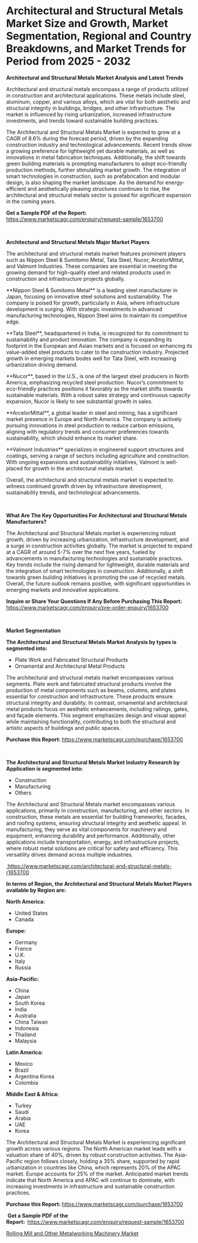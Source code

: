 <p><h1>Architectural and Structural Metals Market Size and Growth, Market Segmentation, Regional and Country Breakdowns, and Market Trends for Period from 2025 -  2032</h1></p><p><strong>Architectural and Structural Metals Market Analysis and Latest Trends</strong></p>
<p><p>Architectural and structural metals encompass a range of products utilized in construction and architectural applications. These metals include steel, aluminum, copper, and various alloys, which are vital for both aesthetic and structural integrity in buildings, bridges, and other infrastructure. The market is influenced by rising urbanization, increased infrastructure investments, and trends toward sustainable building practices. </p><p>The Architectural and Structural Metals Market is expected to grow at a CAGR of 8.6% during the forecast period, driven by the expanding construction industry and technological advancements. Recent trends show a growing preference for lightweight yet durable materials, as well as innovations in metal fabrication techniques. Additionally, the shift towards green building materials is prompting manufacturers to adopt eco-friendly production methods, further stimulating market growth. The integration of smart technologies in construction, such as prefabrication and modular design, is also shaping the market landscape. As the demand for energy-efficient and aesthetically pleasing structures continues to rise, the architectural and structural metals sector is poised for significant expansion in the coming years.</p></p>
<p><strong>Get a Sample PDF of the Report:&nbsp;</strong> <a href="https://www.marketscagr.com/enquiry/request-sample/1653700?utm_campaign=2095&utm_medium=2&utm_source=Github&utm_content=ia&utm_term=08032025&utm_id=architectural-and-structural-metals">https://www.marketscagr.com/enquiry/request-sample/1653700</a></p>
<p>&nbsp;</p>
<p><strong>Architectural and Structural Metals Major Market Players</strong></p>
<p><p>The architectural and structural metals market features prominent players such as Nippon Steel & Sumitomo Metal, Tata Steel, Nucor, ArcelorMittal, and Valmont Industries. These companies are essential in meeting the growing demand for high-quality steel and related products used in construction and infrastructure projects globally.</p><p>**Nippon Steel & Sumitomo Metal** is a leading steel manufacturer in Japan, focusing on innovative steel solutions and sustainability. The company is poised for growth, particularly in Asia, where infrastructure development is surging. With strategic investments in advanced manufacturing technologies, Nippon Steel aims to maintain its competitive edge.</p><p>**Tata Steel**, headquartered in India, is recognized for its commitment to sustainability and product innovation. The company is expanding its footprint in the European and Asian markets and is focused on enhancing its value-added steel products to cater to the construction industry. Projected growth in emerging markets bodes well for Tata Steel, with increasing urbanization driving demand.</p><p>**Nucor**, based in the U.S., is one of the largest steel producers in North America, emphasizing recycled steel production. Nucor’s commitment to eco-friendly practices positions it favorably as the market shifts towards sustainable materials. With a robust sales strategy and continuous capacity expansion, Nucor is likely to see substantial growth in sales.</p><p>**ArcelorMittal**, a global leader in steel and mining, has a significant market presence in Europe and North America. The company is actively pursuing innovations in steel production to reduce carbon emissions, aligning with regulatory trends and consumer preferences towards sustainability, which should enhance its market share.</p><p>**Valmont Industries** specializes in engineered support structures and coatings, serving a range of sectors including agriculture and construction. With ongoing expansions and sustainability initiatives, Valmont is well-placed for growth in the architectural metals market.</p><p>Overall, the architectural and structural metals market is expected to witness continued growth driven by infrastructure development, sustainability trends, and technological advancements.</p></p>
<p>&nbsp;</p>
<p><strong>What Are The Key Opportunities For Architectural and Structural Metals Manufacturers?</strong></p>
<p><p>The Architectural and Structural Metals market is experiencing robust growth, driven by increasing urbanization, infrastructure development, and a surge in construction activities globally. The market is projected to expand at a CAGR of around 5-7% over the next five years, fueled by advancements in manufacturing technologies and sustainable practices. Key trends include the rising demand for lightweight, durable materials and the integration of smart technologies in construction. Additionally, a shift towards green building initiatives is promoting the use of recycled metals. Overall, the future outlook remains positive, with significant opportunities in emerging markets and innovative applications.</p></p>
<p><strong>Inquire or Share Your Questions If Any Before Purchasing This Report:</strong> <a href="https://www.marketscagr.com/enquiry/pre-order-enquiry/1653700?utm_campaign=2095&utm_medium=2&utm_source=Github&utm_content=ia&utm_term=08032025&utm_id=architectural-and-structural-metals">https://www.marketscagr.com/enquiry/pre-order-enquiry/1653700</a></p>
<p>&nbsp;</p>
<p><strong>Market Segmentation</strong></p>
<p><strong>The Architectural and Structural Metals Market Analysis by types is segmented into:</strong></p>
<p><ul><li>Plate Work and Fabricated Structural Products</li><li>Ornamental and Architectural Metal Products</li></ul></p>
<p><p>The architectural and structural metals market encompasses various segments. Plate work and fabricated structural products involve the production of metal components such as beams, columns, and plates essential for construction and infrastructure. These products ensure structural integrity and durability. In contrast, ornamental and architectural metal products focus on aesthetic enhancements, including railings, gates, and façade elements. This segment emphasizes design and visual appeal while maintaining functionality, contributing to both the structural and artistic aspects of buildings and public spaces.</p></p>
<p><strong>Purchase this Report:&nbsp;</strong><a href="https://www.marketscagr.com/purchase/1653700?utm_campaign=2095&utm_medium=2&utm_source=Github&utm_content=ia&utm_term=08032025&utm_id=architectural-and-structural-metals">https://www.marketscagr.com/purchase/1653700</a></p>
<p>&nbsp;</p>
<p><strong>The Architectural and Structural Metals Market Industry Research by Application is segmented into:</strong></p>
<p><ul><li>Construction</li><li>Manufacturing</li><li>Others</li></ul></p>
<p><p>The Architectural and Structural Metals market encompasses various applications, primarily in construction, manufacturing, and other sectors. In construction, these metals are essential for building frameworks, facades, and roofing systems, ensuring structural integrity and aesthetic appeal. In manufacturing, they serve as vital components for machinery and equipment, enhancing durability and performance. Additionally, other applications include transportation, energy, and infrastructure projects, where robust metal solutions are critical for safety and efficiency. This versatility drives demand across multiple industries.</p></p>
<p><a href="https://www.marketscagr.com/architectural-and-structural-metals-r1653700?utm_campaign=2095&utm_medium=2&utm_source=Github&utm_content=ia&utm_term=08032025&utm_id=architectural-and-structural-metals">&nbsp;https://www.marketscagr.com/architectural-and-structural-metals-r1653700</a></p>
<p><strong>In terms of Region, the Architectural and Structural Metals Market Players available by Region are:</strong></p>
<p>
    <p> <strong> North America: </strong>
        <ul>
            <li>United States</li>
            <li>Canada</li>
        </ul>
        </p> 
    <p> <strong> Europe: </strong>
        <ul>
            <li>Germany</li>
            <li>France</li>
            <li>U.K.</li>
            <li>Italy</li>
            <li>Russia</li>
        </ul>
        </p> 
    <p> <strong> Asia-Pacific: </strong>
        <ul>
            <li>China</li>
            <li>Japan</li>
            <li>South Korea</li>
            <li>India</li>
            <li>Australia</li>
            <li>China Taiwan</li>
            <li>Indonesia</li>
            <li>Thailand</li>
            <li>Malaysia</li>
        </ul>
        </p> 
    <p> <strong> Latin America: </strong>
        <ul>
            <li>Mexico</li>
            <li>Brazil</li>
            <li>Argentina Korea</li>
            <li>Colombia</li>
        </ul>
        </p> 
    <p> <strong> Middle East & Africa: </strong>
        <ul>
            <li>Turkey</li>
            <li>Saudi</li>
            <li>Arabia</li>
            <li>UAE</li>
            <li>Korea</li>
        </ul>
    </p>
    </p>
<p><p>The Architectural and Structural Metals Market is experiencing significant growth across various regions. The North American market leads with a valuation share of 40%, driven by robust construction activities. The Asia-Pacific region follows closely, holding a 35% share, supported by rapid urbanization in countries like China, which represents 20% of the APAC market. Europe accounts for 25% of the market. Anticipated market trends indicate that North America and APAC will continue to dominate, with increasing investments in infrastructure and sustainable construction practices.</p></p>
<p><strong>Purchase this Report: </strong><a href="https://www.marketscagr.com/purchase/1653700?utm_campaign=2095&utm_medium=2&utm_source=Github&utm_content=ia&utm_term=08032025&utm_id=architectural-and-structural-metals">https://www.marketscagr.com/purchase/1653700</a></p>
<p>&nbsp;<strong>Get a Sample PDF of the Report:&nbsp;&nbsp;</strong><a href="https://www.marketscagr.com/enquiry/request-sample/1653700?utm_campaign=2095&utm_medium=2&utm_source=Github&utm_content=ia&utm_term=08032025&utm_id=architectural-and-structural-metals">https://www.marketscagr.com/enquiry/request-sample/1653700</a></p>
<p><strong></strong></p>
<p><p><a href="https://github.com/mauripalmi/Market-Research-Report-List-6/blob/main/rolling-mill-and-other-metalworking-machinery-market.md?utm_campaign=2095&utm_medium=2&utm_source=Github&utm_content=ia&utm_term=08032025&utm_id=architectural-and-structural-metals">Rolling Mill and Other Metalworking Machinery Market</a></p></p>